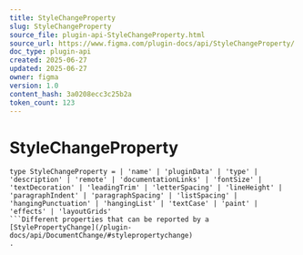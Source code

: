 ```yaml
---
title: StyleChangeProperty
slug: StyleChangeProperty
source_file: plugin-api-StyleChangeProperty.html
source_url: https://www.figma.com/plugin-docs/api/StyleChangeProperty/
doc_type: plugin-api
created: 2025-06-27
updated: 2025-06-27
owner: figma
version: 1.0
content_hash: 3a0208ecc3c25b2a
token_count: 123
---
```

# StyleChangeProperty

```
type StyleChangeProperty = | 'name' | 'pluginData' | 'type' | 'description' | 'remote' | 'documentationLinks' | 'fontSize' | 'textDecoration' | 'leadingTrim' | 'letterSpacing' | 'lineHeight' | 'paragraphIndent' | 'paragraphSpacing' | 'listSpacing' | 'hangingPunctuation' | 'hangingList' | 'textCase' | 'paint' | 'effects' | 'layoutGrids'
```Different properties that can be reported by a [StylePropertyChange](/plugin-docs/api/DocumentChange/#stylepropertychange)
.